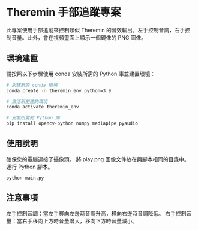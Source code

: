 # Theremin 手部追蹤專案

此專案使用手部追蹤來控制類似 Theremin 的音效輸出。左手控制音調，右手控制音量。此外，會在視頻畫面上顯示一個鏡像的 PNG 圖像。

## 環境建置

請按照以下步驟使用 conda 安裝所需的 Python 庫並建置環境：

```bash
# 創建新的 conda 環境
conda create -n theremin_env python=3.9

# 激活新創建的環境
conda activate theremin_env

# 安裝所需的 Python 庫
pip install opencv-python numpy mediapipe pyaudio
```

## 使用說明

確保您的電腦連接了攝像頭。
將 play.png 圖像文件放在與腳本相同的目錄中。
運行 Python 腳本。

```
python main.py
```

## 注意事項

左手控制音調：當左手移向左邊時音調升高，移向右邊時音調降低。
右手控制音量：當右手移向上方時音量增大，移向下方時音量減小。
